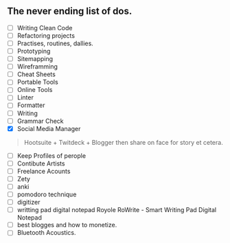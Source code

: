 ## The never ending list of dos.

- [ ] Writing Clean Code
- [ ] Refactoring projects
- [ ] Practises, routines, dallies.
- [ ] Prototyping
- [ ] Sitemapping
- [ ] Wireframming
- [ ] Cheat Sheets
- [ ] Portable Tools
- [ ] Online Tools
- [ ] Linter
- [ ] Formatter
- [ ] Writing
- [ ] Grammar Check
- [x] Social Media Manager
> Hootsuite + Twitdeck + Blogger then share on face for story et cetera.
- [ ] Keep Profiles of perople
- [ ] Contibute Artists
- [ ] Freelance Acounts
- [ ] Zety
- [ ] anki
- [ ] pomodoro technique
- [ ] digitizer
- [ ] writting pad digital notepad Royole RoWrite - Smart Writing Pad Digital Notepad
- [ ] best blogges and how to monetize.
- [ ] Bluetooth Acoustics.